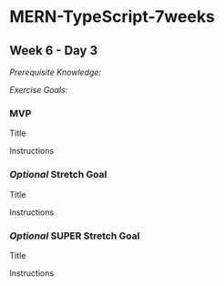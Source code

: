 # MERN-TypeScript-7weeks

## Week 6 - Day 3

*Prerequisite Knowledge:*

*Exercise Goals:*

### MVP
Title

Instructions

### *Optional* Stretch Goal
Title

Instructions

### *Optional* SUPER Stretch Goal
Title

Instructions